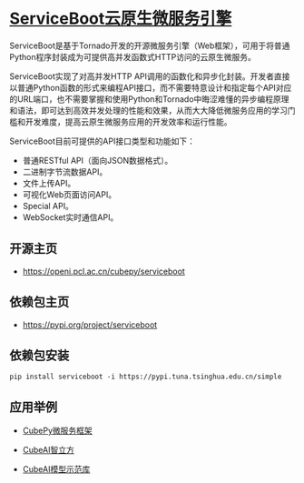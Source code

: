 # [ServiceBoot云原生微服务引擎](https://openi.pcl.ac.cn/cubepy/serviceboot)

ServiceBoot是基于Tornado开发的开源微服务引擎（Web框架），可用于将普通Python程序封装成为可提供高并发函数式HTTP访问的云原生微服务。

ServiceBoot实现了对高并发HTTP API调用的函数化和异步化封装。开发者直接以普通Python函数的形式来编程API接口，而不需要特意设计和指定每个API对应的URL端口，也不需要掌握和使用Python和Tornado中晦涩难懂的异步编程原理和语法，即可达到高效并发处理的性能和效果，从而大大降低微服务应用的学习门槛和开发难度，提高云原生微服务应用的开发效率和运行性能。

ServiceBoot目前可提供的API接口类型和功能如下：

- 普通RESTful API（面向JSON数据格式）。
- 二进制字节流数据API。
- 文件上传API。
- 可视化Web页面访问API。
- Special API。
- WebSocket实时通信API。

## 开源主页 

- https://openi.pcl.ac.cn/cubepy/serviceboot

## 依赖包主页 

- https://pypi.org/project/serviceboot

## 依赖包安装

    pip install serviceboot -i https://pypi.tuna.tsinghua.edu.cn/simple

## 应用举例

- [CubePy微服务框架](https://openi.pcl.ac.cn/cubepy/cubepy)

- [CubeAI智立方](https://openi.pcl.ac.cn/OpenI/cubeai)

- [CubeAI模型示范库](https://openi.pcl.ac.cn/cubeai-model-zoo/cubeai-model-zoo)
